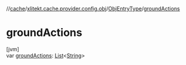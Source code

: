 //[cache](../../../index.md)/[xlitekt.cache.provider.config.obj](../index.md)/[ObjEntryType](index.md)/[groundActions](ground-actions.md)

# groundActions

[jvm]\
var [groundActions](ground-actions.md): [List](https://kotlinlang.org/api/latest/jvm/stdlib/kotlin.collections/-list/index.html)&lt;[String](https://kotlinlang.org/api/latest/jvm/stdlib/kotlin/-string/index.html)&gt;
